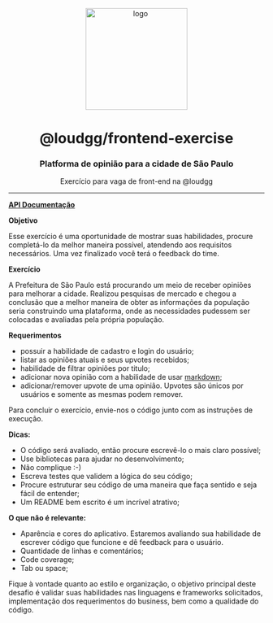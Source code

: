 <div align="center">
  <p>
<img src="https://upload.wikimedia.org/wikipedia/commons/2/2b/Bandeira_do_estado_de_S%C3%A3o_Paulo.svg" height="200" alt="logo"/>
  </p>

  <p>
<h1> @loudgg/frontend-exercise</h1>
<h3> Platforma de opinião para a cidade de São Paulo </h3>
Exercício para vaga de front-end na @loudgg
  </p>
</div>

---

[**API Documentação**](https://sp-opinions-docs.pierreortega.dev/)

**Objetivo**

Esse exercício é uma oportunidade de mostrar suas habilidades, procure completá-lo da melhor maneira possível, atendendo aos requisitos necessários. Uma vez finalizado você terá o feedback do time.

**Exercício**

A Prefeitura de São Paulo está procurando um meio de receber opiniões para
melhorar a cidade. Realizou pesquisas de mercado e chegou a conclusão que
a melhor maneira de obter as informações da população seria construindo uma
plataforma, onde as necessidades pudessem ser colocadas e avaliadas pela
própria população.

**Requerimentos**

- possuir a habilidade de cadastro e login do usuário;
- listar as opiniões atuais e seus upvotes recebidos;
- habilidade de filtrar opiniões por titulo;
- adicionar nova opinião com a habilidade de usar [markdown](https://canaltech.com.br/software/Voce-sabe-o-que-e-Markdown/);
- adicionar/remover upvote de uma opinião. Upvotes são únicos por
  usuários e somente as mesmas podem remover.

Para concluir o exercício, envie-nos o código junto com as instruções de execução.

**Dicas:**

- O código será avaliado, então procure escrevê-lo o mais claro possível;
- Use bibliotecas para ajudar no desenvolvimento;
- Não complique :-)
- Escreva testes que validem a lógica do seu código;
- Procure estruturar seu código de uma maneira que faça sentido e seja fácil de entender;
- Um README bem escrito é um incrível atrativo;

**O que não é relevante:**

- Aparência e cores do aplicativo. Estaremos avaliando sua habilidade de escrever código que funcione e dê feedback para o usuário.
- Quantidade de linhas e comentários;
- Code coverage;
- Tab ou space;

Fique à vontade quanto ao estilo e organização, o objetivo principal deste desafio é validar suas habilidades nas linguagens e frameworks solicitados, implementação dos requerimentos do business, bem como a qualidade do código.

